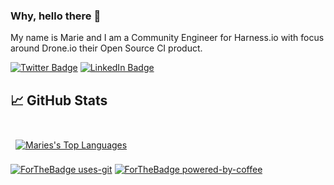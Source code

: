 ### Why, hello there :nazar_amulet:

My name is Marie and I am a Community Engineer for Harness.io with focus around Drone.io their Open Source CI product. 

[![Twitter Badge](https://img.shields.io/badge/Twitter-Profile-informational?style=flat&logo=twitter&logoColor=white&color=1CA2F1)](https://twitter.com/MarieAntons)
[![LinkedIn Badge](https://img.shields.io/badge/LinkedIn-Profile-informational?style=flat&logo=linkedin&logoColor=white&color=0D76A8)](https://www.linkedin.com/in/marieantons/)



## &#x1f4c8; GitHub Stats

<br>

<a href="https://github.com/mrsantons">
  <img align="center" style="margin:0.5rem" src="https://github-readme-stats.vercel.app/api/top-langs/?username=mrsantons&&theme=synthwave&show_icons=true&hide=html,css" alt="Maries's Top Languages" />
</a>

[![ForTheBadge uses-git](http://ForTheBadge.com/images/badges/uses-git.svg)](https://GitHub.com/)
[![ForTheBadge powered-by-coffee](http://ForTheBadge.com/images/badges/powered-by-coffee.svg)](https://GitHub.com/)

<!--
**mrsantons/mrsantons** is a ✨ _special_ ✨ repository because its `README.md` (this file) appears on your GitHub profile.

Here are some ideas to get you started:

- 🔭 I’m currently working on ...
- 🌱 I’m currently learning ...
- 👯 I’m looking to collaborate on ...
- 🤔 I’m looking for help with ...
- 💬 Ask me about ...
- 📫 How to reach me: ...
- 😄 Pronouns: ...
- ⚡ Fun fact: ...
-->
